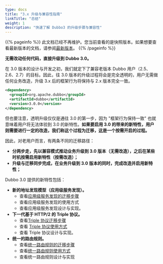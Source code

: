 ```yaml
---
type: docs
title: "3.x 升级与兼容性指南"
linkTitle: "总结"
weight: 1
description: "快速了解 Dubbo3 的升级步骤与兼容性"
---
```


{{% pageinfo %}} 此文档已经不再维护。您当前查看的是快照版本。如果想要查看最新版本的文档，请参阅[最新版本](/zh/docs3-v2/java-sdk/upgrades-and-compatibility/2.x-to-3.x-compatibility-guide/)。
{{% /pageinfo %}}

**无需改动任何代码，直接升级到 Dubbo 3.0。**

在 3.0 版本的设计与开发之初，我们就定下了兼容老版本 Dubbo 用户（2.5、2.6、2.7）的目标。因此，往 3.0 版本的升级过程将会是完全透明的，用户无需做任何业务改造，升级 3.x 后的框架行为将保持与 2.x 版本完全一致。

```xml
<dependency>
  <groupId>org.apache.dubbo</groupId>
  <artifactId>dubbo</artifactId>
  <version>3.0.0</version>
</dependency>
```


但也要注意，透明升级仅仅是通往 3.0 的第一步，因为 "框架行为保持一致" 也就意味着用户将无法体验到 3.0 的新特性。**如果要启用 3.0 的带来的新特性，用户则需要进行一定的改造，我们称这个过程为迁移，这是一个按需开启的过程。**



因此，对老用户而言，有两条不同的迁移路径：

* **分两步走，先以兼容模式推动业务升级到 3.0 版本（无需改造），之后在某些时机按需启用新特性（按需改造）；**
* **升级与迁移同步完成，在业务升级到 3.0 版本的同时，完成改造并启用新特性；**



Dubbo 3.0 提供的新特性包括：

* **新的地址发现模型（应用级服务发现）。**
   * 查看[应用级服务发现的迁移步骤](../migration-service-discovery)
   * 查看应用级服务发现的使用方式
   * 查看应用级服务发现设计与实现。
* **下一代基于 HTTP/2 的 Triple 协议。**
   * 查看[Triple 协议迁移步骤](../migration-triple)
   * 查看 [Triple 协议使用方式](../../references/protocols/tri)
   * 查看 Triple 协议设计与实现。
* **统一的路由规则。**
   * 查看[统一路由规则的迁移步骤](../migration-routingrule/)
   * 查看[统一路由规则使用方式](../../references/routers/)
   * 查看统一路由规则设计与实现